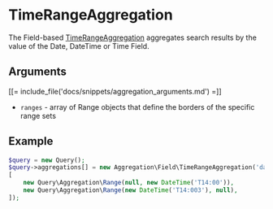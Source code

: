 # TimeRangeAggregation

The Field-based [TimeRangeAggregation](https://github.com/ibexa/core/blob/main/src/contracts/Repository/Values/Content/Query/Aggregation/Field/TimeRangeAggregation.php) aggregates search results by the value of the Date, DateTime or Time Field.

## Arguments

[[= include_file('docs/snippets/aggregation_arguments.md') =]]
- `ranges` - array of Range objects that define the borders of the specific range sets

## Example

``` php
$query = new Query();
$query->aggregations[] = new Aggregation\Field\TimeRangeAggregation('date', 'event', 'event_time',
[
    new Query\Aggregation\Range(null, new DateTime('T14:00')),
    new Query\Aggregation\Range(new DateTime('T14:003'), null),
]);
```

